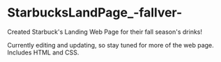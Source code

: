 # StarbucksLandPage_-fallver-

Created Starbuck's Landing Web Page for their fall season's drinks!

Currently editing and updating, so stay tuned for more of the web page.
Includes HTML and CSS. 
